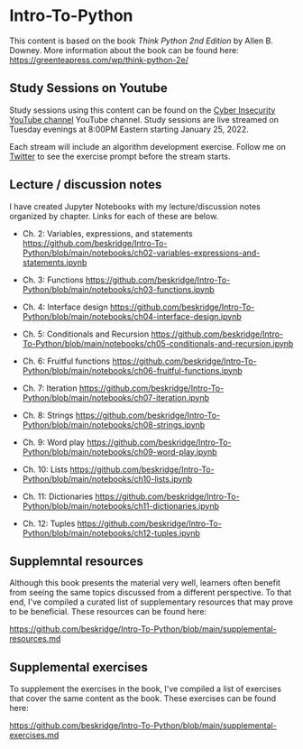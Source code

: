 # Intro-To-Python

This content is based on the book _Think Python 2nd Edition_ by Allen B. Downey.  More information about the book can be found here: https://greenteapress.com/wp/think-python-2e/


## Study Sessions on Youtube

Study sessions using this content can be found on the [Cyber Insecurity](https://cyberinsecurity.tv/) [YouTube channel](https://www.youtube.com/c/CyberInsecurity) YouTube channel.  Study sessions are live streamed on Tuesday evenings at 8:00PM Eastern starting January 25, 2022.

Each stream will include an algorithm development exercise.  Follow me on [Twitter](https://twitter.com/brenteskridge) to see the exercise prompt before the stream starts.


## Lecture / discussion notes

I have created Jupyter Notebooks with my lecture/discussion notes organized by chapter.  Links for each of these are below.

- Ch. 2: Variables, expressions, and statements
  https://github.com/beskridge/Intro-To-Python/blob/main/notebooks/ch02-variables-expressions-and-statements.ipynb

- Ch. 3: Functions
  https://github.com/beskridge/Intro-To-Python/blob/main/notebooks/ch03-functions.ipynb

- Ch. 4: Interface design
  https://github.com/beskridge/Intro-To-Python/blob/main/notebooks/ch04-interface-design.ipynb

- Ch. 5: Conditionals and Recursion
  https://github.com/beskridge/Intro-To-Python/blob/main/notebooks/ch05-conditionals-and-recursion.ipynb

- Ch. 6: Fruitful functions
  https://github.com/beskridge/Intro-To-Python/blob/main/notebooks/ch06-fruitful-functions.ipynb

- Ch. 7: Iteration
  https://github.com/beskridge/Intro-To-Python/blob/main/notebooks/ch07-iteration.ipynb

- Ch. 8: Strings
  https://github.com/beskridge/Intro-To-Python/blob/main/notebooks/ch08-strings.ipynb

- Ch. 9: Word play
  https://github.com/beskridge/Intro-To-Python/blob/main/notebooks/ch09-word-play.ipynb

- Ch. 10: Lists
  https://github.com/beskridge/Intro-To-Python/blob/main/notebooks/ch10-lists.ipynb

- Ch. 11: Dictionaries
  https://github.com/beskridge/Intro-To-Python/blob/main/notebooks/ch11-dictionaries.ipynb

- Ch. 12: Tuples
  https://github.com/beskridge/Intro-To-Python/blob/main/notebooks/ch12-tuples.ipynb


## Supplemntal resources

Although this book presents the material very well, learners often benefit from seeing the same topics discussed from a different perspective.  To that end, I've compiled a curated list of supplementary resources that may prove to be beneficial.  These resources can be found here:

https://github.com/beskridge/Intro-To-Python/blob/main/supplemental-resources.md

## Supplemental exercises

To supplement the exercises in the book, I've compiled a list of exercises that cover the same content as the book.  These exercises can be found here:

https://github.com/beskridge/Intro-To-Python/blob/main/supplemental-exercises.md

